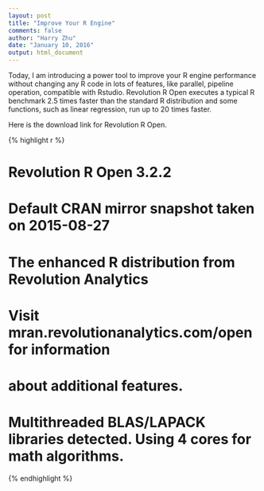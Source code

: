 ```yaml
---
layout: post
title: "Improve Your R Engine"
comments: false
author: "Harry Zhu"
date: "January 10, 2016"
output: html_document
---
```


Today, I am introducing a power tool to improve your R engine performance without changing any R code in lots of features, like parallel, pipeline operation, compatible with Rstudio. Revolution R Open executes a typical R benchmark 2.5 times faster than the standard R distribution and some functions, such as linear regression, run up to 20 times faster.

Here is the download link for Revolution R Open.
<!-- data.table、doParalle -->


{% highlight r %}
# Revolution R Open 3.2.2
# Default CRAN mirror snapshot taken on 2015-08-27
# The enhanced R distribution from Revolution Analytics
# Visit mran.revolutionanalytics.com/open for information
# about additional features.
# 
# Multithreaded BLAS/LAPACK libraries detected. Using 4 cores for math algorithms.
{% endhighlight %}

